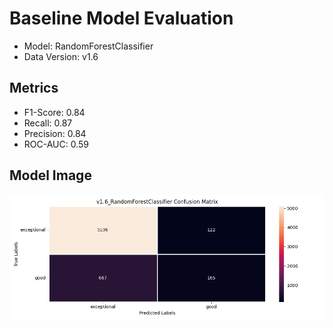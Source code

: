 
# Baseline Model Evaluation

* Model: RandomForestClassifier
* Data Version: v1.6

## Metrics

* F1-Score: 0.84
* Recall: 0.87
* Precision: 0.84
* ROC-AUC: 0.59

## Model Image
![Model Image](reports/datav1.6_RandomForestClassifier_confusion_matrix.png)


